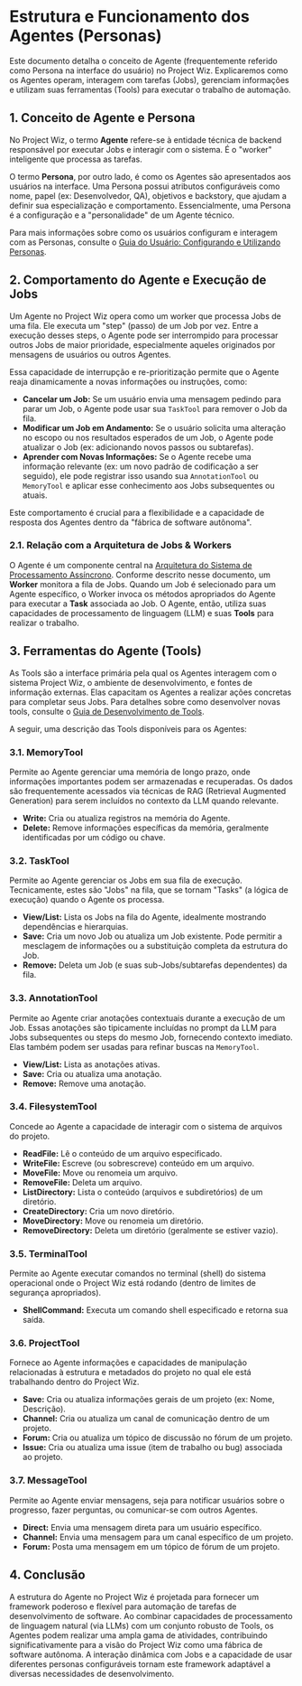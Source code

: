 # Estrutura e Funcionamento dos Agentes (Personas)

Este documento detalha o conceito de Agente (frequentemente referido como Persona na interface do usuário) no Project Wiz. Explicaremos como os Agentes operam, interagem com tarefas (Jobs), gerenciam informações e utilizam suas ferramentas (Tools) para executar o trabalho de automação.

## 1. Conceito de Agente e Persona

No Project Wiz, o termo **Agente** refere-se à entidade técnica de backend responsável por executar Jobs e interagir com o sistema. É o "worker" inteligente que processa as tarefas.

O termo **Persona**, por outro lado, é como os Agentes são apresentados aos usuários na interface. Uma Persona possui atributos configuráveis como nome, papel (ex: Desenvolvedor, QA), objetivos e backstory, que ajudam a definir sua especialização e comportamento. Essencialmente, uma Persona é a configuração e a "personalidade" de um Agente técnico.

Para mais informações sobre como os usuários configuram e interagem com as Personas, consulte o [Guia do Usuário: Configurando e Utilizando Personas](../user-guide/05-personas-agents.md).

## 2. Comportamento do Agente e Execução de Jobs

Um Agente no Project Wiz opera como um worker que processa Jobs de uma fila. Ele executa um "step" (passo) de um Job por vez. Entre a execução desses steps, o Agente pode ser interrompido para processar outros Jobs de maior prioridade, especialmente aqueles originados por mensagens de usuários ou outros Agentes.

Essa capacidade de interrupção e re-prioritização permite que o Agente reaja dinamicamente a novas informações ou instruções, como:

*   **Cancelar um Job:** Se um usuário envia uma mensagem pedindo para parar um Job, o Agente pode usar sua `TaskTool` para remover o Job da fila.
*   **Modificar um Job em Andamento:** Se o usuário solicita uma alteração no escopo ou nos resultados esperados de um Job, o Agente pode atualizar o Job (ex: adicionando novos passos ou subtarefas).
*   **Aprender com Novas Informações:** Se o Agente recebe uma informação relevante (ex: um novo padrão de codificação a ser seguido), ele pode registrar isso usando sua `AnnotationTool` ou `MemoryTool` e aplicar esse conhecimento aos Jobs subsequentes ou atuais.

Este comportamento é crucial para a flexibilidade e a capacidade de resposta dos Agentes dentro da "fábrica de software autônoma".

### 2.1. Relação com a Arquitetura de Jobs & Workers

O Agente é um componente central na [Arquitetura do Sistema de Processamento Assíncrono](./01-architecture.md). Conforme descrito nesse documento, um **Worker** monitora a fila de Jobs. Quando um Job é selecionado para um Agente específico, o Worker invoca os métodos apropriados do Agente para executar a **Task** associada ao Job. O Agente, então, utiliza suas capacidades de processamento de linguagem (LLM) e suas **Tools** para realizar o trabalho.

## 3. Ferramentas do Agente (Tools)

As Tools são a interface primária pela qual os Agentes interagem com o sistema Project Wiz, o ambiente de desenvolvimento, e fontes de informação externas. Elas capacitam os Agentes a realizar ações concretas para completar seus Jobs. Para detalhes sobre como desenvolver novas tools, consulte o [Guia de Desenvolvimento de Tools](./03-developing-tools.md).

A seguir, uma descrição das Tools disponíveis para os Agentes:

### 3.1. MemoryTool

Permite ao Agente gerenciar uma memória de longo prazo, onde informações importantes podem ser armazenadas e recuperadas. Os dados são frequentemente acessados via técnicas de RAG (Retrieval Augmented Generation) para serem incluídos no contexto da LLM quando relevante.

*   **Write:** Cria ou atualiza registros na memória do Agente.
*   **Delete:** Remove informações específicas da memória, geralmente identificadas por um código ou chave.

### 3.2. TaskTool

Permite ao Agente gerenciar os Jobs em sua fila de execução. Tecnicamente, estes são "Jobs" na fila, que se tornam "Tasks" (a lógica de execução) quando o Agente os processa.

*   **View/List:** Lista os Jobs na fila do Agente, idealmente mostrando dependências e hierarquias.
*   **Save:** Cria um novo Job ou atualiza um Job existente. Pode permitir a mesclagem de informações ou a substituição completa da estrutura do Job.
*   **Remove:** Deleta um Job (e suas sub-Jobs/subtarefas dependentes) da fila.

### 3.3. AnnotationTool

Permite ao Agente criar anotações contextuais durante a execução de um Job. Essas anotações são tipicamente incluídas no prompt da LLM para Jobs subsequentes ou steps do mesmo Job, fornecendo contexto imediato. Elas também podem ser usadas para refinar buscas na `MemoryTool`.

*   **View/List:** Lista as anotações ativas.
*   **Save:** Cria ou atualiza uma anotação.
*   **Remove:** Remove uma anotação.

### 3.4. FilesystemTool

Concede ao Agente a capacidade de interagir com o sistema de arquivos do projeto.

*   **ReadFile:** Lê o conteúdo de um arquivo especificado.
*   **WriteFile:** Escreve (ou sobrescreve) conteúdo em um arquivo.
*   **MoveFile:** Move ou renomeia um arquivo.
*   **RemoveFile:** Deleta um arquivo.
*   **ListDirectory:** Lista o conteúdo (arquivos e subdiretórios) de um diretório.
*   **CreateDirectory:** Cria um novo diretório.
*   **MoveDirectory:** Move ou renomeia um diretório.
*   **RemoveDirectory:** Deleta um diretório (geralmente se estiver vazio).

### 3.5. TerminalTool

Permite ao Agente executar comandos no terminal (shell) do sistema operacional onde o Project Wiz está rodando (dentro de limites de segurança apropriados).

*   **ShellCommand:** Executa um comando shell especificado e retorna sua saída.

### 3.6. ProjectTool

Fornece ao Agente informações e capacidades de manipulação relacionadas à estrutura e metadados do projeto no qual ele está trabalhando dentro do Project Wiz.

*   **Save:** Cria ou atualiza informações gerais de um projeto (ex: Nome, Descrição).
*   **Channel:** Cria ou atualiza um canal de comunicação dentro de um projeto.
*   **Forum:** Cria ou atualiza um tópico de discussão no fórum de um projeto.
*   **Issue:** Cria ou atualiza uma issue (item de trabalho ou bug) associada ao projeto.

### 3.7. MessageTool

Permite ao Agente enviar mensagens, seja para notificar usuários sobre o progresso, fazer perguntas, ou comunicar-se com outros Agentes.

*   **Direct:** Envia uma mensagem direta para um usuário específico.
*   **Channel:** Envia uma mensagem para um canal específico de um projeto.
*   **Forum:** Posta uma mensagem em um tópico de fórum de um projeto.

## 4. Conclusão

A estrutura do Agente no Project Wiz é projetada para fornecer um framework poderoso e flexível para automação de tarefas de desenvolvimento de software. Ao combinar capacidades de processamento de linguagem natural (via LLMs) com um conjunto robusto de Tools, os Agentes podem realizar uma ampla gama de atividades, contribuindo significativamente para a visão do Project Wiz como uma fábrica de software autônoma. A interação dinâmica com Jobs e a capacidade de usar diferentes personas configuráveis tornam este framework adaptável a diversas necessidades de desenvolvimento.
